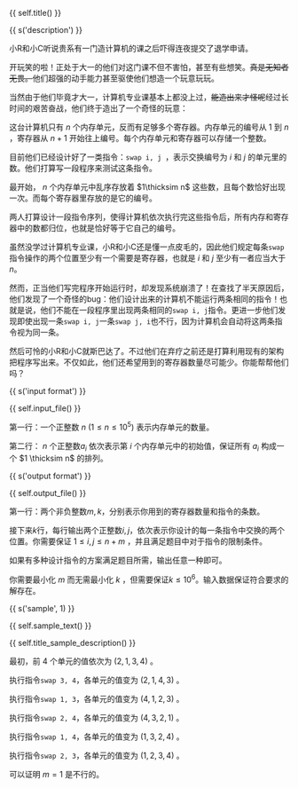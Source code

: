 {{ self.title() }}

{{ s('description') }}

小R和小C听说贵系有一门造计算机的课之后吓得连夜提交了退学申请。

开玩笑的啦！正处于大一的他们对这门课不但不害怕，甚至有些想笑。~~真是无知者无畏。~~他们超强的动手能力甚至驱使他们想造一个玩意玩玩。

当然由于他们毕竟才大一，计算机专业课基本上都没上过，~~能造出来才怪呢~~经过长时间的艰苦奋战，他们终于造出了一个奇怪的玩意：

这台计算机只有 $n$ 个内存单元，反而有足够多个寄存器。内存单元的编号从 $1$ 到 $n$ ，寄存器从 $n+1$ 开始往上编号。每个内存单元和寄存器可以存储一个整数。

目前他们已经设计好了一类指令：`swap i, j `，表示交换编号为 $i$ 和 $j$ 的单元里的数。他们打算写一段程序来测试这条指令。

最开始， $n$ 个内存单元中乱序存放着 $1\thicksim n$ 这些数，且每个数恰好出现一次。而每个寄存器里存放的是它的编号。

两人打算设计一段指令序列，使得计算机依次执行完这些指令后，所有内存和寄存器中的数都归位，也就是恰好等于它自己的编号。

虽然没学过计算机专业课，小R和小C还是懂一点皮毛的，因此他们规定每条`swap`指令操作的两个位置至少有一个需要是寄存器，也就是 $i$ 和 $j$ 至少有一者应当大于 $n$。

然而，正当他们写完程序开始运行时，却发现系统崩溃了！在查找了半天原因后，他们发现了一个奇怪的bug：他们设计出来的计算机不能运行两条相同的指令！也就是说，他们不能在一段程序里出现两条相同的`swap i, j`指令。更进一步他们发现即使出现一条`swap i, j`一条`swap j, i`也不行，因为计算机会自动将这两条指令视为同一条。

然后可怜的小R和小C就斯巴达了。不过他们在弃疗之前还是打算利用现有的架构把程序写出来。不仅如此，他们还希望用到的寄存器数量尽可能少。你能帮帮他们吗？

{{ s('input format') }}

{{ self.input_file() }}

第一行：一个正整数 $n\ (1 \leq n \leq 10^5)$ 表示内存单元的数量。

第二行： $n$ 个正整数$a_i$ 依次表示第 $i$ 个内存单元中的初始值，保证所有 $a_i$ 构成一个 $1 \thicksim n$ 的排列。

{{ s('output format') }}

{{ self.output_file() }}

第一行：两个非负整数$m,k$，分别表示你用到的寄存器数量和指令的条数。

接下来$k$行，每行输出两个正整数$i, j$，依次表示你设计的每一条指令中交换的两个位置。你需要保证 $1 \leq i,j \leq n+m$ ，并且满足题目中对于指令的限制条件。

如果有多种设计指令的方案满足题目所需，输出任意一种即可。

你需要最小化 $m$ 而无需最小化 $k$ ，但需要保证$k \leq 10^6$。输入数据保证符合要求的解存在。

{{ s('sample', 1) }}

{{ self.sample_text() }}

{{ self.title_sample_description() }}

最初，前 $4$ 个单元的值依次为 $(2,1,3,4)$ 。

执行指令`swap 3, 4`，各单元的值变为 $(2,1,4,3)$ 。

执行指令`swap 1, 3`，各单元的值变为 $(4,1,2,3)$ 。

执行指令`swap 2, 4`，各单元的值变为 $(4,3,2,1)$ 。

执行指令`swap 1, 4`，各单元的值变为 $(1,3,2,4)$ 。

执行指令`swap 2, 3`，各单元的值变为 $(1,2,3,4)$ 。

可以证明 $m=1$ 是不行的。
